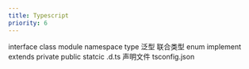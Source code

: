 ```yaml
---
title: Typescript
priority: 6
---
```


interface class module namespace 
type 泛型 联合类型 enum
implement extends
private public statcic
.d.ts 声明文件 tsconfig.json